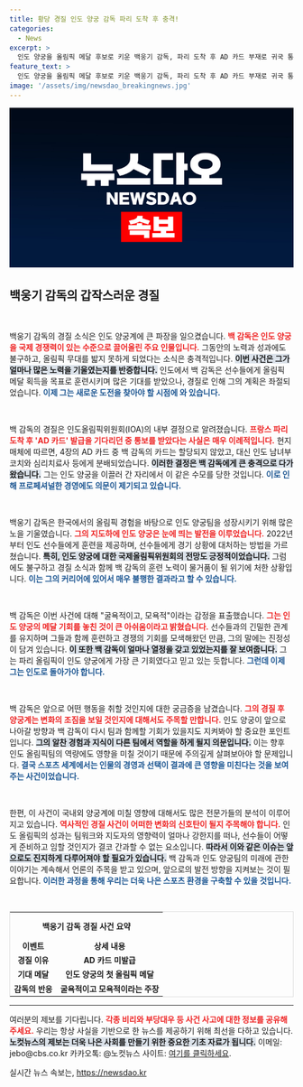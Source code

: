 ```yaml
---
title: 황당 경질 인도 양궁 감독 파리 도착 후 충격!
categories:
  - News
excerpt: >
  인도 양궁을 올림픽 메달 후보로 키운 백웅기 감독, 파리 도착 후 AD 카드 부재로 귀국 통보! 굴욕적이고 모욕적이라며 메달 꿈이 깨진 그의 소회가 전해졌다.
feature_text: >
  인도 양궁을 올림픽 메달 후보로 키운 백웅기 감독, 파리 도착 후 AD 카드 부재로 귀국 통보! 굴욕적이고 모욕적이라며 메달 꿈이 깨진 그의 소회가 전해졌다.
image: '/assets/img/newsdao_breakingnews.jpg'
---
```


<p><img src="/assets/img/newsdao_breakingnews.jpg" alt="cryptoinkorea 속보" /></p>

<h2 data-ke-size="size26">백웅기 감독의 갑작스러운 경질</h2>

<p data-ke-size="size16">&nbsp;</p>

<p>백웅기 감독의 경질 소식은 인도 양궁계에 큰 파장을 일으켰습니다. <b><span style="color: #ee2323;">백 감독은 인도 양궁을 국제 경쟁력이 있는 수준으로 끌어올린 주요 인물입니다.</span></b> 그동안의 노력과 성과에도 불구하고, 올림픽 무대를 밟지 못하게 되었다는 소식은 충격적입니다. <b><span style="background-color: #21538527;">이번 사건은 그가 얼마나 많은 노력을 기울였는지를 반증합니다.</span></b> 인도에서 백 감독은 선수들에게 올림픽 메달 획득을 목표로 훈련시키며 많은 기대를 받았으나, 경질로 인해 그의 계획은 좌절되었습니다. <b><span style="color: #1a5490;">이제 그는 새로운 도전을 찾아야 할 시점에 와 있습니다.</span></b></p>

<p data-ke-size="size16">&nbsp;</p>

<p>백 감독의 경질은 인도올림픽위원회(IOA)의 내부 결정으로 알려졌습니다. <b><span style="color: #ee2323;">프랑스 파리 도착 후 'AD 카드' 발급을 기다리던 중 통보를 받았다는 사실은 매우 이례적입니다.</span></b> 현지 매체에 따르면, 4장의 AD 카드 중 백 감독의 카드는 할당되지 않았고, 대신 인도 남녀부 코치와 심리치료사 등에게 분배되었습니다. <b><span style="background-color: #21538527;">이러한 결정은 백 감독에게 큰 충격으로 다가왔습니다.</span></b> 그는 인도 양궁을 이끌러 간 자리에서 이 같은 수모를 당한 것입니다. <b><span style="color: #1a5490;">이로 인해 프로페셔널한 경영에도 의문이 제기되고 있습니다.</span></b></p>

<p data-ke-size="size16">&nbsp;</p>

<p>백웅기 감독은 한국에서의 올림픽 경험을 바탕으로 인도 양궁팀을 성장시키기 위해 많은 노을 기울였습니다. <b><span style="color: #ee2323;">그의 지도하에 인도 양궁은 눈에 띄는 발전을 이루었습니다.</span></b> 2022년부터 인도 선수들에게 훈련을 제공하며, 선수들에게 경기 상황에 대처하는 방법을 가르쳤습니다. <b><span style="background-color: #21538527;">특히, 인도 양궁에 대한 국제올림픽위원회의 전망도 긍정적이었습니다.</span></b> 그럼에도 불구하고 경질 소식과 함께 백 감독의 훈련 노력이 물거품이 될 위기에 처한 상황입니다. <b><span style="color: #1a5490;">이는 그의 커리어에 있어서 매우 불행한 결과라고 할 수 있습니다.</span></b></p>

<p data-ke-size="size16">&nbsp;</p>

<p>백 감독은 이번 사건에 대해 "굴욕적이고, 모욕적"이라는 감정을 표출했습니다. <b><span style="color: #ee2323;">그는 인도 양궁의 메달 기회를 놓친 것이 큰 아쉬움이라고 밝혔습니다.</span></b> 선수들과의 긴밀한 관계를 유지하며 그들과 함께 훈련하고 경쟁의 기회를 모색해왔던 만큼, 그의 말에는 진정성이 담겨 있습니다. <b><span style="background-color: #21538527;">이 또한 백 감독이 얼마나 열정을 갖고 있었는지를 잘 보여줍니다.</span></b> 그는 파리 올림픽이 인도 양궁에게 가장 큰 기회였다고 믿고 있는 듯합니다. <b><span style="color: #1a5490;">그런데 이제 그는 인도로 돌아가야 합니다.</span></b></p>

<p data-ke-size="size16">&nbsp;</p>

<p>백 감독은 앞으로 어떤 행동을 취할 것인지에 대한 궁금증을 남겼습니다. <b><span style="color: #ee2323;">그의 경질 후 양궁계는 변화의 조짐을 보일 것인지에 대해서도 주목할 만합니다.</span></b> 인도 양궁이 앞으로 나아갈 방향과 백 감독이 다시 팀과 함께할 기회가 있을지도 지켜봐야 할 중요한 포인트입니다. <b><span style="background-color: #21538527;">그의 알찬 경험과 지식이 다른 팀에서 역할을 하게 될지 의문입니다.</span></b> 이는 향후 인도 올림픽팀의 역량에도 영향을 미칠 것이기 때문에 주의깊게 살펴보아야 할 문제입니다. <b><span style="color: #1a5490;">결국 스포츠 세계에서는 인물의 경영과 선택이 결과에 큰 영향을 미친다는 것을 보여주는 사건이었습니다.</span></b></p>

<p data-ke-size="size16">&nbsp;</p>

<p>한편, 이 사건이 국내외 양궁계에 미칠 영향에 대해서도 많은 전문가들의 분석이 이루어지고 있습니다. <b><span style="color: #ee2323;">역사적인 경질 사건이 어떠한 변화의 신호탄이 될지 주목해야 합니다.</span></b> 인도 올림픽의 성과는 팀워크와 지도자의 영향력이 얼마나 강한지를 떠나, 선수들이 어떻게 준비하고 임할 것인지가 결코 간과할 수 없는 요소입니다. <b><span style="background-color: #21538527;">따라서 이와 같은 이슈는 앞으로도 진지하게 다루어져야 할 필요가 있습니다.</span></b> 백 감독과 인도 양궁팀의 미래에 관한 이야기는 계속해서 언론의 주목을 받고 있으며, 앞으로의 발전 방향을 지켜보는 것이 필요합니다. <b><span style="color: #1a5490;">이러한 과정을 통해 우리는 더욱 나은 스포츠 환경을 구축할 수 있을 것입니다.</span></b></p>

<p data-ke-size="size16">&nbsp;</p>

<table style="width: 100%; border-collapse: collapse; border: 1px solid #ddd;">
    <tr>
        <th style="text-align: center; height: 40px;" colspan="2"><b>백웅기 감독 경질 사건 요약</b></th>
    </tr>
    <tr>
        <td style="text-align: center; height: 17px;"><b>이벤트</b></td>
        <td style="text-align: center; height: 17px;"><b>상세 내용</b></td>
    </tr>
    <tr>
        <td style="text-align: center; height: 17px;"><b>경질 이유</b></td>
        <td style="text-align: center; height: 17px;"><b>AD 카드 미발급</b></td>
    </tr>
    <tr>
        <td style="text-align: center; height: 17px;"><b>기대 메달</b></td>
        <td style="text-align: center; height: 17px;"><b>인도 양궁의 첫 올림픽 메달</b></td>
    </tr>
    <tr>
        <td style="text-align: center; height: 17px;"><b>감독의 반응</b></td>
        <td style="text-align: center; height: 17px;"><b>굴욕적이고 모욕적이라는 주장</b></td>
    </tr>
</table>

<hr>

<p data-ke-size="size16">여러분의 제보를 기다립니다. <b><span style="color: #ee2323;">각종 비리와 부당대우 등 사건 사고에 대한 정보를 공유해주세요.</span></b> 우리는 항상 사실을 기반으로 한 뉴스를 제공하기 위해 최선을 다하고 있습니다. <b><span style="background-color: #21538527;">노컷뉴스의 제보는 더욱 나은 사회를 만들기 위한 중요한 기초 자료가 됩니다.</span></b> 이메일: jebo@cbs.co.kr 카카오톡: @노컷뉴스 사이트: <a href="https://url.kr/b71afn">여기를 클릭하세요</a>.</p>
실시간 뉴스 속보는, <a href="https://newsdao.kr" rel="dofollow">https://newsdao.kr</a>


